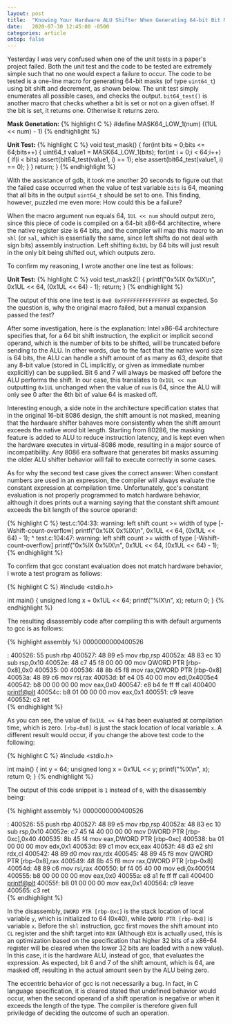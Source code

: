 ```yaml
---
layout: post
title:  "Knowing Your Hardware ALU Shifter When Generating 64-bit Bit Masks"
date:   2020-07-30 12:45:00 -0500
categories: article
ontop: false
---
```


Yesterday I was very confused when one of the unit tests in a paper's project failed. Both the unit test and the code to
be tested are extremely simple such that no one would expect a failure to occur. 
The code to be tested is a one-line macro for generating 64-bit masks (of type `uint64_t`) using bit shift and decrement,
as shown below. The unit test simply enumerates all possible cases, and checks the output. `bit64_test()` is another
macro that checks whether a bit is set or not on a given offset. If the bit is set, it returns one. Otherwise it returns 
zero.

**Mask Genetation:**
{% highlight C %}
#define MASK64_LOW_1(num)  ((1UL << num) - 1)
{% endhighlight %}

**Unit Test:**
{% highlight C %}
void test_mask() {
  for(int bits = 0;bits <= 64;bits++) {
    uint64_t value1 = MASK64_LOW_1(bits);
    for(int i = 0;i < 64;i++) {
      if(i < bits) assert(bit64_test(value1, i) == 1);
      else assert(bit64_test(value1, i) == 0);
    }
  }
  return;
}
{% endhighlight %}

With the assistance of gdb, it took me another 20 seconds to figure out that the failed case occurred when the value of 
test variable `bits` is 64, meaning that all bits in the output `uint64_t` should be set to one.
This finding, however, puzzled me even more: How could this be a failure?

When the macro argument `num` equals 64, `1UL << num` should output zero, since this piece of code is compiled on a 
64-bit x86-64 architectire, where the native register size is 64 bits, and the compiler will map this macro to 
an `shl` (or `sal`, which is essentially the same, since left shifts do not deal with sign bits) 
assembly instruction. Left shifting `0x1UL` by 64 bits will just result in the only bit being shifted out, which
outputs zero.

To confirm my reasoning, I wrote another one line test as follows:

**Unit Test:**
{% highlight C %}
void test_mask2() {
  printf("0x%lX 0x%lX\n", 0x1UL << 64, (0x1UL << 64) - 1);
  return;
}
{% endhighlight %}

The output of this one line test is `0x0 0xFFFFFFFFFFFFFFFF` as expected. 
So the question is, why the original macro failed, but a manual expansion passed the test?

After some investigation, here is the explanation: Intel x86-64 architecture specifies that, for a 64 bit shift instruction,
the explicit or implicit second operand, which is the number of bits to be shifted, will be truncated before sending to 
the ALU. In other words, due to the fact that the native word size is 64 bits, the ALU can handle a shift amount of as 
many as 63, despite that any 8-bit value (stored in CL implicitly, or given as immediate number explicitly) can be supplied.
Bit 6 and 7 will always be masked off before the ALU performs the shift.
In our case, this translates to `0x1UL << num` outputting `0x1UL` unchanged when the value of `num` is 64, since the
ALU will only see 0 after the 6th bit of value 64 is masked off.

Interesting enough, a side note in the architecture specification states that in the original 16-bit 8086 design, the
shift amount is not masked, meaning that the hardware shifter bahaves more consistently when the shift amount exceeds
the native word bit length. Starting from 80286, the masking feature is added to ALU to reduce instruction latency, and 
is kept even when the hardware executes in virtual-8086 mode, resulting in a major source of incompatibility. 
Any 8086 era software that generates bit masks assuming the older ALU shifter behavior will fail to execute correctly in 
some cases.

As for why the second test case gives the correct answer: When constant numbers are used in an expression, the compiler
will always evaluate the constant expression at compilation time. Unfortunately, gcc's constant evaluation is not properly
programmed to match hardware behavior, although it does prints out a warning saying that the constant shift amount exceeds
the bit length of the source operand:

{% highlight C %}
test.c:104:33: warning: left shift count >= width of type [-Wshift-count-overflow]
   printf("0x%lX 0x%lX\n", 0x1UL << 64, (0x1UL << 64) - 1);
                                 ^
test.c:104:47: warning: left shift count >= width of type [-Wshift-count-overflow]
   printf("0x%lX 0x%lX\n", 0x1UL << 64, (0x1UL << 64) - 1);
{% endhighlight %}

To confirm that gcc constant evaluation does not match hardware behavior, I wrote a test program as follows:

{% highlight C %}
#include <stdio.h>

int main() {
  unsigned long x = 0x1UL << 64;
  printf("%lX\n", x);
  return 0;
}
{% endhighlight %}

The resulting disassembly code after compiling this with default arguments to gcc is as follows:

{% highlight assembly %}
0000000000400526 <main>:
  400526:	55                   	push   rbp
  400527:	48 89 e5             	mov    rbp,rsp
  40052a:	48 83 ec 10          	sub    rsp,0x10
  40052e:	48 c7 45 f8 00 00 00 	mov    QWORD PTR [rbp-0x8],0x0
  400535:	00 
  400536:	48 8b 45 f8          	mov    rax,QWORD PTR [rbp-0x8]
  40053a:	48 89 c6             	mov    rsi,rax
  40053d:	bf e4 05 40 00       	mov    edi,0x4005e4
  400542:	b8 00 00 00 00       	mov    eax,0x0
  400547:	e8 b4 fe ff ff       	call   400400 <printf@plt>
  40054c:	b8 01 00 00 00       	mov    eax,0x1
  400551:	c9                   	leave  
  400552:	c3                   	ret    
{% endhighlight %}

As you can see, the value of `0x1UL << 64` has been evaluated at compilation time, which is zero. `[rbp-0x8]` is just the
stack location of local variable `x`. A different result would occur, if you change the above test code to the following:

{% highlight C %}
#include <stdio.h>

int main() {
  int y = 64;
  unsigned long x = 0x1UL << y;
  printf("%lX\n", x);
  return 0;
}
{% endhighlight %}

The output of this code snippet is `1` instead of `0`, with the disassembly being:

{% highlight assembly %}
0000000000400526 <main>:
  400526:	55                   	push   rbp
  400527:	48 89 e5             	mov    rbp,rsp
  40052a:	48 83 ec 10          	sub    rsp,0x10
  40052e:	c7 45 f4 40 00 00 00 	mov    DWORD PTR [rbp-0xc],0x40
  400535:	8b 45 f4             	mov    eax,DWORD PTR [rbp-0xc]
  400538:	ba 01 00 00 00       	mov    edx,0x1
  40053d:	89 c1                	mov    ecx,eax
  40053f:	48 d3 e2             	shl    rdx,cl
  400542:	48 89 d0             	mov    rax,rdx
  400545:	48 89 45 f8          	mov    QWORD PTR [rbp-0x8],rax
  400549:	48 8b 45 f8          	mov    rax,QWORD PTR [rbp-0x8]
  40054d:	48 89 c6             	mov    rsi,rax
  400550:	bf f4 05 40 00       	mov    edi,0x4005f4
  400555:	b8 00 00 00 00       	mov    eax,0x0
  40055a:	e8 a1 fe ff ff       	call   400400 <printf@plt>
  40055f:	b8 01 00 00 00       	mov    eax,0x1
  400564:	c9                   	leave  
  400565:	c3                   	ret    
{% endhighlight %}

In the disassembly, `DWORD PTR [rbp-0xc]` is the stack location of local variable `y`, which is initialized to 64 (0x40),
while `QWORD PTR [rbp-0x8]` is variable `x`. Before the `shl` instruction, gcc first moves the shift amount into `CL` register
and the shift target into `RDX` (Although `EDX` is actually used, this is an optimization based on the specification that
higher 32 bits of a x86-64 register will be cleared when the lower 32 bits are loaded with a new value).
In this case, it is the hardware ALU, instead of gcc, that evaluates the expression. As expected, bit 6 and 7 of the 
shift amount, which is 64, are masked off, resulting in the actual amount seen by the ALU being zero.

The eccentric behavior of gcc is not necessarily a bug. In fact, in C language specification, it is cleared stated that
undefined behavior would occur, when the second operand of a shift operation is negative or when it exceeds the length 
of the type. The compiler is therefore given full priviledge of deciding the outcome of such an operation.
